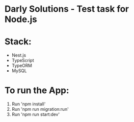 # Darly Solutions - Test task for Node.js

# Stack:

- Nest.js
- TypeScript
- TypeORM
- MySQL

# To run the App:

1. Run 'npm install'
2. Run 'npm run migration:run'
3. Run 'npm run start:dev'
